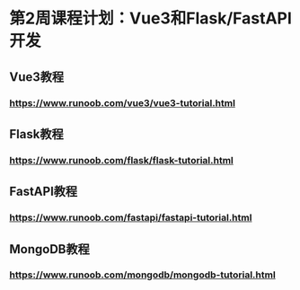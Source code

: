 # 第2周课程计划：Vue3和Flask/FastAPI开发

## Vue3教程

### https://www.runoob.com/vue3/vue3-tutorial.html

## Flask教程

### https://www.runoob.com/flask/flask-tutorial.html

## FastAPI教程

### https://www.runoob.com/fastapi/fastapi-tutorial.html


## MongoDB教程

### https://www.runoob.com/mongodb/mongodb-tutorial.html
